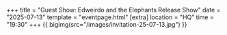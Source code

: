 +++
title = "Guest Show: Edweirdo and the Elephants Release Show"
date = "2025-07-13"
template = "eventpage.html"
[extra]
location = "HQ"
time = "19:30"
+++
{{ bigimg(src="/images/invitation-25-07-13.jpg") }}
